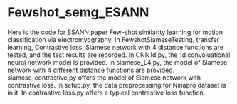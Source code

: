 # Fewshot_semg_ESANN
Here is the code for ESANN paper Few-shot similarity learning for motion classification via electromyography.
In FewshotSiameseTesting, transfer learning, Contrastive loss, Siamese network with 4 distance functions are tested, and the test results are recorded.
In CNN1d.py, the 1d convoluational neural network model is provided.
In siamese_L4.py, the model of Siamese network with 4 different distance functions are provided.
siamese_contrastive.py offers the model of Siamese network with contrastive loss.
In setup.py, the data preprocessing for Ninapro dataset is in it.
In contrastive loss.py offers a typical contrastive loss function.
